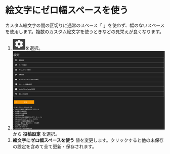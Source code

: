 # 絵文字にゼロ幅スペースを使う

カスタム絵文字の間の区切りに通常のスペース「 」を使わず、幅のないスペースを使用します。複数のカスタム絵文字を使うときなどの見栄えが良くなります。
1. ![settings1](https://raw.githubusercontent.com/cutls/TheDeskDocs/master/media/settings1.png)を選択。
1. ![settings2](https://raw.githubusercontent.com/cutls/TheDeskDocs/master/media/settings2.png)から __投稿設定__ を選択。
1.  __絵文字にゼロ幅スペースを使う__ 値を変更します。クリックすると他の未保存の設定を含めて全て更新・保存されます。
